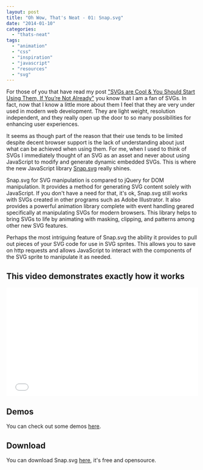 ```yaml
---
layout: post
title: "Oh Wow, That's Neat - 01: Snap.svg"
date: "2014-01-10"
categories: 
  - "thats-neat"
tags: 
  - "animation"
  - "css"
  - "inspiration"
  - "javascript"
  - "resources"
  - "svg"
---
```


<p class="intro"><span class="dropcap">F</span>or those of you that have read my post <a href="/svgs-are-cool-you-should-start-using-them-if-youre-not-already/">"SVGs are Cool & You Should Start Using Them, If You’re Not Already"</a> you know that I am a fan of SVGs. In fact, now that I know a little more about them I feel that they are very under used in modern web development. They are light weight, resolution independent, and they really open up the door to so many possibilities for enhancing user experiences.</p>

It seems as though part of the reason that their use tends to be limited despite decent browser support is the lack of understanding about just what can be achieved when using them. For me, when I used to think of SVGs I immediately thought of an SVG as an asset and never about using JavaScript to modify and generate dynamic embedded SVGs. This is where the new JavaScript library [Snap.svg](http://snapsvg.io/) really shines.

Snap.svg for SVG manipulation is compared to jQuery for DOM manipulation. It provides a method for generating SVG content solely with JavaScript. If you don't have a need for that, it's ok, Snap.svg still works with SVGs created in other programs such as Adobe Illustrator. It also provides a powerful animation library complete with event handling geared specifically at manipulating SVGs for modern browsers. This library helps to bring SVGs to life by animating with masking, clipping, and patterns among other new SVG features.

Perhaps the most intriguing feature of Snap.svg the ability it provides to pull out pieces of your SVG code for use in SVG sprites. This allows you to save on http requests and allows JavaScript to interact with the components of the SVG sprite to manipulate it as needed.

## This video demonstrates exactly how it works

<div class="demoBox">
<iframe width="560" height="315" style="width: 100%; aspect-ratio: 560 / 315; height: auto;" src="//www.youtube.com/embed/hyaiFapVOek" frameborder="0" allowfullscreen></iframe>
</div>

## Demos

You can check out some demos [here](http://snapsvg.io/demos/).

## Download

You can download Snap.svg [here](http://snapsvg.io/), it's free and opensource.
